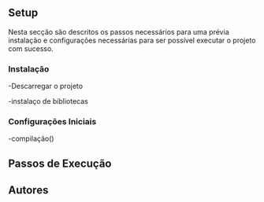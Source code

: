 

## Setup 
Nesta secção são descritos os passos necessários para uma prévia instalação e configurações necessárias para ser possível executar o projeto com sucesso. 

### Instalação
-Descarregar o projeto 

-instalaço de bibliotecas 

### Configurações Iniciais 
-compilação()


## Passos de Execução


## Autores


